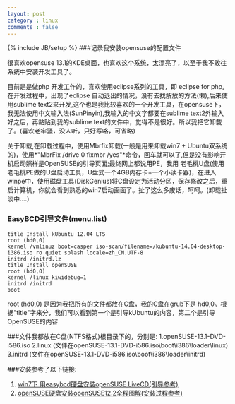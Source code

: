```yaml
---
layout: post
category : linux
comments : false
---
```

{% include JB/setup %}
###记录我安装opensuse的配置文件



很喜欢opensuse 13.1的KDE桌面，也喜欢这个系统，太漂亮了，以至于我不敢往系统中安装开发工具了。



目前是是做php 开发工作的，喜欢使用eclipse系列的工具，即 eclipse for php,在开发过程中，出现了eclipse 自动退出的情况，没有去找解放的方法(懒),后来使用sublime text2来开发,这个也是我比较喜欢的一个开发工具，在opensuse下，我无法使用中文输入法(SunPinyin),我输入的中文字都要在sublime text2外输入好之后，再黏贴到我的sublime text的文件中，觉得不是很好。所以我把它卸载了。(喜欢老牢骚，没人听，只好写咯，可省略)


关于卸载,在卸载过程中，使用Mbrfix卸载(一般是用来卸载win7 + Ubuntu双系统的)，使用*"MbrFix /drive 0 fixmbr /yes"*命令，回车就可以了,但是没有影响开机启动照样是OpenSUSE的引导页面;最终网上都说用PE，我用 老毛桃U盘(使用老毛桃PE做的U盘启动工具，U盘式一个4GB内存卡+一个小读卡器)，在进入winpe中，使用磁盘工具(DiskGenius)将C盘设定为活动分区，保存修改之后，重启计算机，你就会看到熟悉的win7启动画面了。扯了这么多废话，呵呵。(卸载扯淡中....)


### EasyBCD引导文件(menu.list)

    title Install kUbuntu 12.04 LTS
	root (hd0,0)
	kernel /vmlinuz boot=casper iso-scan/filename=/kubuntu-14.04-desktop-i386.iso ro quiet splash locale=zh_CN.UTF-8
	initrd /initrd.lz
	title Install openSUSE
	root (hd0,0)
	kernel /linux kiwidebug=1
	initrd /initrd
	boot

root (hd0,0) 是因为我把所有的文件都放在C盘，我的C盘在grub下是 hd0,0。根据"title"字来分，我们可以看到第一个是引导kUbuntu的内容，第二个是引导OpenSUSE的内容

###文件我都放在C盘(NTFS格式)根目录下的，分别是:
1.openSUSE-13.1-DVD-i586.iso
2.linux (文件在openSUSE-13.1-DVD-i586.iso\boot\i386\loader\linux)
3.initrd (文件在openSUSE-13.1-DVD-i586.iso\boot\i386\loader\initrd)

###安装参考了以下链接:
   1. [win7下 用easybcd硬盘安装openSUSE LiveCD(引导参考)](http://lqjs.blog.163.com/blog/static/27377407201011254312266/)
   2. [openSUSE硬盘安装openSUSE12.2全程图解(安装过程参考)](http://www.linuxsight.com/blog/5553)

